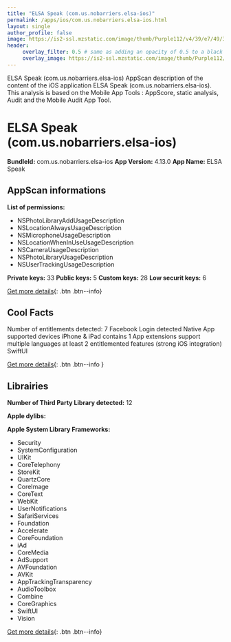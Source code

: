 ```yaml
---
title: "ELSA Speak (com.us.nobarriers.elsa-ios)"
permalink: /apps/ios/com.us.nobarriers.elsa-ios.html
layout: single
author_profile: false
image: https://is2-ssl.mzstatic.com/image/thumb/Purple112/v4/39/e7/49/39e749fc-9951-e6ec-b703-4b0997a75ebf/AppIcon-1x_U007emarketing-0-9-0-85-220.png/512x512bb.jpg
header: 
     overlay_filter: 0.5 # same as adding an opacity of 0.5 to a black background
     overlay_image: https://is2-ssl.mzstatic.com/image/thumb/Purple112/v4/39/e7/49/39e749fc-9951-e6ec-b703-4b0997a75ebf/AppIcon-1x_U007emarketing-0-9-0-85-220.png/512x512bb.jpg
---
```

ELSA Speak (com.us.nobarriers.elsa-ios) AppScan description of the content of the iOS application ELSA Speak (com.us.nobarriers.elsa-ios). This analysis is based on the Mobile App Tools : AppScore, static analysis, Audit and the Mobile Audit App Tool.

# ELSA Speak (com.us.nobarriers.elsa-ios)

**BundleId:** com.us.nobarriers.elsa-ios
**App Version:** 4.13.0
**App Name:** ELSA Speak


## AppScan informations 

**List of permissions:** 
- NSPhotoLibraryAddUsageDescription
- NSLocationAlwaysUsageDescription
- NSMicrophoneUsageDescription
- NSLocationWhenInUseUsageDescription
- NSCameraUsageDescription
- NSPhotoLibraryUsageDescription
- NSUserTrackingUsageDescription
  
  
**Private keys:** 33
**Public keys:** 5
**Custom keys:** 28
**Low securit keys:** 6
  
[Get more details](/pricing.html){: .btn .btn--info}

## Cool Facts

Number of entitlements detected: 7
Facebook Login detected
Native App
supported devices iPhone & iPad
contains 1 App extensions
support multiple languages
at least 2 entitlemented features (strong iOS integration)
SwiftUI
  
[Get more details](/pricing.html){: .btn .btn--info }

## Librairies 
**Number of Third Party Library detected:** 12


**Apple dylibs:**


**Apple System Library Frameworks:**
- Security
- SystemConfiguration
- UIKit
- CoreTelephony
- StoreKit
- QuartzCore
- CoreImage
- CoreText
- WebKit
- UserNotifications
- SafariServices
- Foundation
- Accelerate
- CoreFoundation
- iAd
- CoreMedia
- AdSupport
- AVFoundation
- AVKit
- AppTrackingTransparency
- AudioToolbox
- Combine
- CoreGraphics
- SwiftUI
- Vision


  
[Get more details](/pricing.html){: .btn .btn--info}

